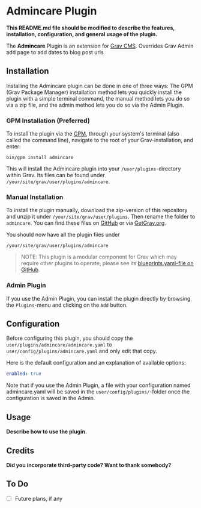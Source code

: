 # Admincare Plugin

**This README.md file should be modified to describe the features, installation, configuration, and general usage of the plugin.**

The **Admincare** Plugin is an extension for [Grav CMS](http://github.com/getgrav/grav). Overrides Grav Admin add page to add dates to blog post urls

## Installation

Installing the Admincare plugin can be done in one of three ways: The GPM (Grav Package Manager) installation method lets you quickly install the plugin with a simple terminal command, the manual method lets you do so via a zip file, and the admin method lets you do so via the Admin Plugin.

### GPM Installation (Preferred)

To install the plugin via the [GPM](http://learn.getgrav.org/advanced/grav-gpm), through your system's terminal (also called the command line), navigate to the root of your Grav-installation, and enter:

    bin/gpm install admincare

This will install the Admincare plugin into your `/user/plugins`-directory within Grav. Its files can be found under `/your/site/grav/user/plugins/admincare`.

### Manual Installation

To install the plugin manually, download the zip-version of this repository and unzip it under `/your/site/grav/user/plugins`. Then rename the folder to `admincare`. You can find these files on [GitHub](https://github.com//grav-plugin-admincare) or via [GetGrav.org](http://getgrav.org/downloads/plugins#extras).

You should now have all the plugin files under

    /your/site/grav/user/plugins/admincare
	
> NOTE: This plugin is a modular component for Grav which may require other plugins to operate, please see its [blueprints.yaml-file on GitHub](https://github.com//grav-plugin-admincare/blob/master/blueprints.yaml).

### Admin Plugin

If you use the Admin Plugin, you can install the plugin directly by browsing the `Plugins`-menu and clicking on the `Add` button.

## Configuration

Before configuring this plugin, you should copy the `user/plugins/admincare/admincare.yaml` to `user/config/plugins/admincare.yaml` and only edit that copy.

Here is the default configuration and an explanation of available options:

```yaml
enabled: true
```

Note that if you use the Admin Plugin, a file with your configuration named admincare.yaml will be saved in the `user/config/plugins/`-folder once the configuration is saved in the Admin.

## Usage

**Describe how to use the plugin.**

## Credits

**Did you incorporate third-party code? Want to thank somebody?**

## To Do

- [ ] Future plans, if any

